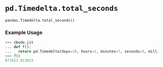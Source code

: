 # `pd.Timedelta.total_seconds`

`pandas.Timedelta.total_seconds()`

### Example Usage
```py
>>> @bodo.jit
... def f():
...   return pd.Timedelta(days=10, hours=2, minutes=7, seconds=3, milliseconds=13, microseconds=23).total_seconds()
>>> f()
871623.013023
```
